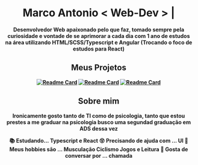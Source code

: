 <div align=center>
<h1> <b>Marco Antonio</b>  < Web-Dev > <b>|</b> </h1> 

<p>
 <b> Desenvolvedor Web apaixonado pelo que faz, tomado sempre pela curiosidade e vontade de se aprimorar a cada dia com 1 ano de estudos na área utilizando HTML/SCSS/Typescript e Angular (Trocando o foco de estudos para React) <b>
</p>

<h2> Meus Projetos </h2>

[![Readme Card](https://github-readme-stats.vercel.app/api/pin/?username=Marco-A-C-Pereira&repo=Consulta-animes)](https://github.com/anuraghazra/github-readme-stats)
[![Readme Card](https://github-readme-stats.vercel.app/api/pin/?username=Marco-A-C-Pereira&repo=Trellolike)](https://github.com/anuraghazra/github-readme-stats)
[![Readme Card](https://github-readme-stats.vercel.app/api/pin/?username=Marco-A-C-Pereira&repo=Portfolio)](https://github.com/anuraghazra/github-readme-stats) 

<h2>Sobre mim</h2>  

Ironicamente gosto tanto de TI como de psicologia, tanto que estou prestes a me graduar na psicologia busco uma segundad graduação em ADS dessa vez 

 📚 Estudando... Typescript e React
 😵 Precisando de ajuda com ... UI
 💞 Meus hobbies são ... Musculação Ciclismo Jogos e Leitura 
 💬 Gosta de conversar por ... chamada

</div>
